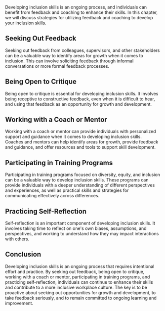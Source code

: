 
Developing inclusion skills is an ongoing process, and individuals can benefit from feedback and coaching to enhance their skills. In this chapter, we will discuss strategies for utilizing feedback and coaching to develop your inclusion skills.

Seeking Out Feedback
--------------------

Seeking out feedback from colleagues, supervisors, and other stakeholders can be a valuable way to identify areas for growth when it comes to inclusion. This can involve soliciting feedback through informal conversations or more formal feedback processes.

Being Open to Critique
----------------------

Being open to critique is essential for developing inclusion skills. It involves being receptive to constructive feedback, even when it is difficult to hear, and using that feedback as an opportunity for growth and development.

Working with a Coach or Mentor
------------------------------

Working with a coach or mentor can provide individuals with personalized support and guidance when it comes to developing inclusion skills. Coaches and mentors can help identify areas for growth, provide feedback and guidance, and offer resources and tools to support skill development.

Participating in Training Programs
----------------------------------

Participating in training programs focused on diversity, equity, and inclusion can be a valuable way to develop inclusion skills. These programs can provide individuals with a deeper understanding of different perspectives and experiences, as well as practical skills and strategies for communicating effectively across differences.

Practicing Self-Reflection
--------------------------

Self-reflection is an important component of developing inclusion skills. It involves taking time to reflect on one's own biases, assumptions, and perspectives, and working to understand how they may impact interactions with others.

Conclusion
----------

Developing inclusion skills is an ongoing process that requires intentional effort and practice. By seeking out feedback, being open to critique, working with a coach or mentor, participating in training programs, and practicing self-reflection, individuals can continue to enhance their skills and contribute to a more inclusive workplace culture. The key is to be proactive about seeking out opportunities for growth and development, to take feedback seriously, and to remain committed to ongoing learning and improvement.
